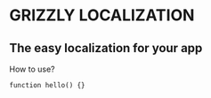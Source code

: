 
# GRIZZLY LOCALIZATION
## The easy localization for your app

How to use?

    function hello() {}
